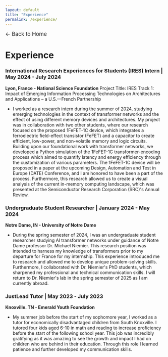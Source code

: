 ```yaml
---
layout: default
title: "Experience"
permalink: /experience/
---
```

<p><a href="/" style="text-decoration: none; font-size: 1.2em;">&#8592; Back to Home</a></p>

# Experience

### International Research Experiences for Students (IRES) Intern | May 2024 - July 2024
**Lyon, France - National Science Foundation**
Project Title: IRES Track 1: Impact of Emerging Information Processing Technologies on Architectures and Applications – a U.S.—French Partnership
- I worked as a research intern during the summer of 2024, studying emerging technologies in the context of transformer networks and the effect of using different memory devices and architectures. My project was in collaboration with two other students, where our research focused on the proposed 1FeFET-1C device, which integrates a ferroelectric field-effect transistor (FeFET) and a capacitor to create efficient, low-power, and non-volatile memory and logic circuits. Building upon our foundational work with transformer networks, we developed a Python simulation of the 1FeFET-1C transformer-encoding process which aimed to quantify latency and energy efficiency through the customization of various parameters. The 1FeFET-1C device will be proposed in a paper at the upcoming Design, Automation and Test in Europe (DATE) Conference, and I am honored to have been a part of the process. Furthermore, this research allowed us to create a visual analysis of the current in-memory computing landscape, which was presented at the Semiconductor Research Corporation (SRC)'s Annual Review.

### Undergraduate Student Researcher | January 2024 - May 2024
**Notre Dame, IN - University of Notre Dame**
- During the spring semester of 2024, I was an undergraduate student researcher studying AI transformer networks under guidance of Notre Dame professor Dr. Michael Niemier. This research position was intended to harness my knowledge of transformers prior to my departure for France for my internship. This experience introduced me to research and allowed me to develop unique problem-solving skills. Furthermore, I collaborated with Dr. Niemier's PhD students, which sharpened my professional and technical communication skills. I will return to Dr. Niemier's lab in the spring semester of 2025 as I am currently abroad.

### JustLead Tutor | May 2023 - July 2023
**Knoxville. TN - Emerald Youth Foundation**
- My summer job before the start of my sophomore year, I worked as a tutor for economically disadvantaged children from South Knoxville. I tutored four kids aged 6-10 in math and reading to increase proficiency
before the start of the following school year. This job was incredibly gratifying as it was amazing to see the growth and impact I had on children who are behind in their education. Through this role I learned patience and further developed my communication skills.
